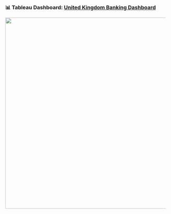 ### 📊 Tableau Dashboard: [United Kingdom Banking Dashboard](https:&#47;&#47;public.tableau.com&#47;static&#47;images&#47;Un&#47;UnitedKingdomBankingAnalysis&#47;Story1&#47;1_rss.png)

<img src="https:&#47;&#47;public.tableau.com&#47;static&#47;images&#47;Un&#47;UnitedKingdomBankingAnalysis&#47;Story1&#47;1.png" width="600">
